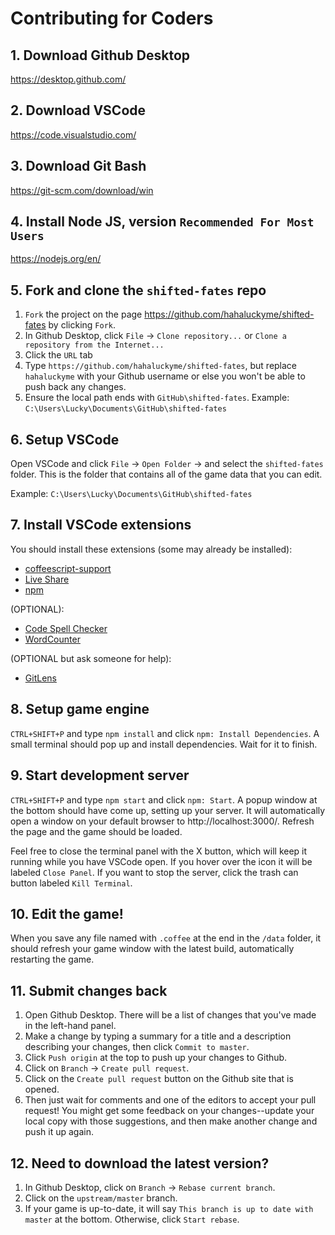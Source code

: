 # Contributing for Coders

## 1. Download Github Desktop
https://desktop.github.com/

## 2. Download VSCode
https://code.visualstudio.com/

## 3. Download Git Bash
https://git-scm.com/download/win

## 4. Install Node JS, version `Recommended For Most Users`
https://nodejs.org/en/

## 5. Fork and clone the `shifted-fates` repo
1. `Fork` the project on the page https://github.com/hahaluckyme/shifted-fates by clicking `Fork`.
2. In Github Desktop, click `File` -> `Clone repository...` or `Clone a repository from the Internet...`
3. Click the `URL` tab
4. Type `https://github.com/hahaluckyme/shifted-fates`, but replace `hahaluckyme` with your Github username or else you won't be able to push back any changes.
5. Ensure the local path ends with `GitHub\shifted-fates`. Example: `C:\Users\Lucky\Documents\GitHub\shifted-fates`

## 6. Setup VSCode
Open VSCode and click `File` -> `Open Folder` -> and select the `shifted-fates` folder. This is the folder that contains all of the game data that you can edit.

Example: `C:\Users\Lucky\Documents\GitHub\shifted-fates`

## 7. Install VSCode extensions
You should install these extensions (some may already be installed):
- [coffeescript-support](https://marketplace.visualstudio.com/items?itemName=yorkxin.coffeescript-support)
- [Live Share](https://marketplace.visualstudio.com/items?itemName=MS-vsliveshare.vsliveshare)
- [npm](https://marketplace.visualstudio.com/items?itemName=eg2.vscode-npm-script)

(OPTIONAL):
- [Code Spell Checker](https://marketplace.visualstudio.com/items?itemName=streetsidesoftware.code-spell-checker)
- [WordCounter](https://marketplace.visualstudio.com/items?itemName=kirozen.wordcounter)

(OPTIONAL but ask someone for help):
- [GitLens](https://marketplace.visualstudio.com/items?itemName=eamodio.gitlens)

## 8. Setup game engine
`CTRL+SHIFT+P` and type `npm install` and click `npm: Install Dependencies`.
A small terminal should pop up and install dependencies. Wait for it to finish.

## 9. Start development server
`CTRL+SHIFT+P` and type `npm start` and click `npm: Start`. A popup window at the bottom should have come up, setting up your server. It will automatically open a window on your default browser to http://localhost:3000/. Refresh the page and the game should be loaded.

Feel free to close the terminal panel with the X button, which will keep it running while you have VSCode open. If you hover over the icon it will be labeled `Close Panel`. If you want to stop the server, click the trash can button labeled `Kill Terminal`.

## 10. Edit the game!
When you save any file named with `.coffee` at the end in the `/data` folder, it should refresh your game window with the latest build, automatically restarting the game.

## 11. Submit changes back
1. Open Github Desktop. There will be a list of changes that you've made in the left-hand panel.
2. Make a change by typing a summary for a title and a description describing your changes, then click `Commit to master`.
3. Click `Push origin` at the top to push up your changes to Github.
4. Click on `Branch` -> `Create pull request`.
5. Click on the `Create pull request` button on the Github site that is opened.
6. Then just wait for comments and one of the editors to accept your pull request! You might get some feedback on your changes--update your local copy with those suggestions, and then make another change and push it up again.

## 12. Need to download the latest version?
1. In Github Desktop, click on `Branch` -> `Rebase current branch`.
2. Click on the `upstream/master` branch.
3. If your game is up-to-date, it will say `This branch is up to date with master` at the bottom. Otherwise, click `Start rebase`.
